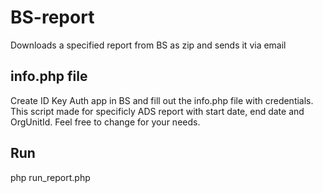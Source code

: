 # BS-report
Downloads a specified report from BS as zip and sends it via email

## info.php file
Create ID Key Auth app in BS and fill out the info.php file with credentials. This script made for specificly ADS report with start date, end date and OrgUnitId. Feel free to change for your needs.

## Run
php run_report.php


